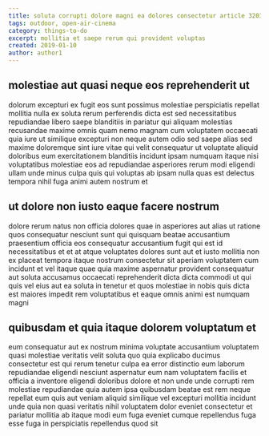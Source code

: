 ```yaml
---
title: soluta corrupti dolore magni ea dolores consectetur article 3203
tags: outdoor, open-air-cinema
category: things-to-do
excerpt: mollitia et saepe rerum qui provident voluptas
created: 2019-01-10
author: author1
---
```


## molestiae aut quasi neque eos reprehenderit ut

dolorum excepturi ex fugit eos sunt possimus molestiae perspiciatis repellat mollitia nulla ex soluta rerum perferendis dicta est sed necessitatibus repudiandae libero saepe blanditiis in pariatur qui aliquam molestias recusandae maxime omnis quam nemo magnam cum voluptatem occaecati quia iure ut similique excepturi non neque autem odio sed saepe alias sed maxime doloremque sint iure vitae qui velit consequatur ut voluptate aliquid doloribus eum exercitationem blanditiis incidunt ipsam numquam itaque nisi voluptatibus molestiae eos ad repudiandae asperiores rerum modi eligendi ullam unde minus culpa quis qui voluptas ab ipsam nulla quas est delectus tempora nihil fuga animi autem nostrum et

## ut dolore non iusto eaque facere nostrum

dolore rerum natus non officia dolores quae in asperiores aut alias ut ratione quos consequatur nesciunt sunt qui quisquam beatae accusantium praesentium officia eos consequatur accusantium fugit qui est id necessitatibus et et at atque voluptates dolores sunt aut et iusto mollitia non ex placeat tempora itaque nostrum consectetur sit aperiam voluptatem cum incidunt et vel itaque quae quia maxime aspernatur provident consequatur aut soluta accusamus occaecati reprehenderit dicta dicta commodi ut qui quis vel eius aut ea soluta in tenetur et quos molestiae in nobis quis dicta est maiores impedit rem voluptatibus et eaque omnis animi est numquam magni

## quibusdam et quia itaque dolorem voluptatum et

eum consequatur aut ex nostrum minima voluptate accusantium voluptatem quasi molestiae veritatis velit soluta quo quia explicabo ducimus consectetur est qui rerum tenetur culpa ea error distinctio eum laborum repudiandae eligendi nesciunt aspernatur eum nam voluptatem facilis et officia a inventore eligendi doloribus dolore et non unde unde corrupti rem molestiae repudiandae quia autem ipsa quibusdam beatae est rem neque repellat eum quis aut veniam aliquid similique vel excepturi mollitia incidunt unde quia non quasi veritatis nihil voluptatem dolor eveniet consectetur et pariatur mollitia ab itaque modi eum fuga eveniet cumque repellendus fuga esse fuga in perspiciatis repellendus quod sit
